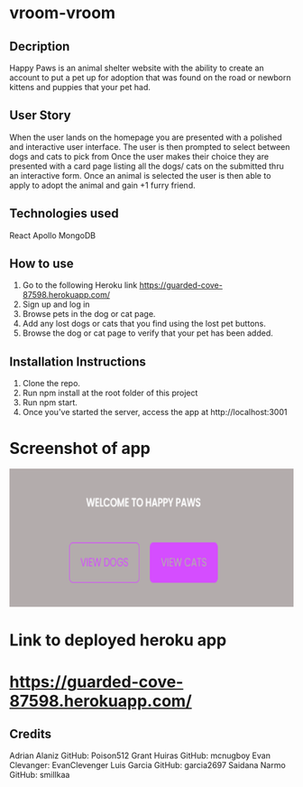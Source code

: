 # vroom-vroom




## Decription
Happy Paws is an animal shelter website with the ability to create an account to put a pet up for adoption that was found on the road or newborn kittens and puppies that your pet had.

## User Story
When the user lands on the homepage you are presented with a polished and interactive user interface.
The user is then prompted to select between dogs and cats to pick from
Once the user makes their choice they are presented with a card page listing all the dogs/ cats on the submitted thru an interactive form.
Once an animal is selected the user is then able to apply to adopt the animal and gain +1 furry friend.

## Technologies used
React
Apollo
MongoDB

## How to use
1. Go to the following Heroku link https://guarded-cove-87598.herokuapp.com/
2. Sign up and log in
3. Browse pets in the dog or cat page.
4. Add any lost dogs or cats that you find using the lost pet buttons.
5. Browse the dog or cat page to verify that your pet has been added.


## Installation Instructions
1. Clone the repo.
2. Run npm install at the root folder of this project
3. Run npm start.
6. Once you've started the server, access the app at http://localhost:3001


# Screenshot of app
![Image of app](Happy-Paws.PNG)


# Link to deployed heroku app
# https://guarded-cove-87598.herokuapp.com/

## Credits
Adrian Alaniz GitHub: Poison512
Grant Huiras GitHub: mcnugboy
Evan Clevanger: EvanClevenger
Luis Garcia GitHub: garcia2697
Saidana Narmo GitHub: smillkaa

